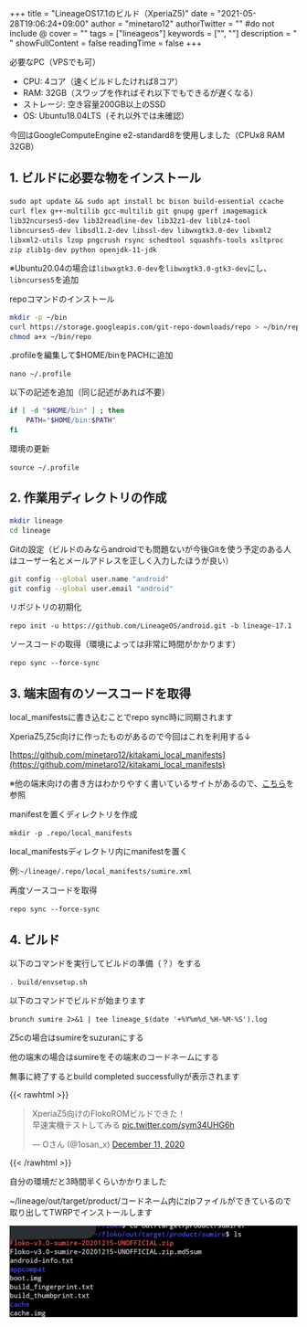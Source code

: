 +++
title = "LineageOS17.1のビルド（XperiaZ5)"
date = "2021-05-28T19:06:24+09:00"
author = "minetaro12"
authorTwitter = "" #do not include @
cover = ""
tags = ["lineageos"]
keywords = ["", ""]
description = " "
showFullContent = false
readingTime = false
+++

必要なPC（VPSでも可）

* CPU: 4コア（速くビルドしたければ8コア）
* RAM: 32GB（スワップを作ればそれ以下でもできるが遅くなる）
* ストレージ: 空き容量200GB以上のSSD
* OS: Ubuntu18.04LTS（それ以外では未確認）

今回はGoogleComputeEngine e2-standard8を使用しました（CPUx8 RAM 32GB）

## 1. ビルドに必要な物をインストール

`sudo apt update && sudo apt install bc bison build-essential ccache curl flex g++-multilib gcc-multilib git gnupg gperf imagemagick lib32ncurses5-dev lib32readline-dev lib32z1-dev liblz4-tool libncurses5-dev libsdl1.2-dev libssl-dev libwxgtk3.0-dev libxml2 libxml2-utils lzop pngcrush rsync schedtool squashfs-tools xsltproc zip zlib1g-dev python openjdk-11-jdk`

※Ubuntu20.04の場合は`libwxgtk3.0-dev`を`libwxgtk3.0-gtk3-dev`にし、`libncurses5`を追加

repoコマンドのインストール

```bash
mkdir -p ~/bin
curl https://storage.googleapis.com/git-repo-downloads/repo > ~/bin/repo
chmod a+x ~/bin/repo
```

.profileを編集して$HOME/binをPACHに追加

`nano ~/.profile`

以下の記述を追加（同じ記述があれば不要）

```bash
if [ -d "$HOME/bin" ] ; then
    PATH="$HOME/bin:$PATH"
fi
```

環境の更新

`source ~/.profile`

## 2. 作業用ディレクトリの作成

```bash
mkdir lineage
cd lineage
```

Gitの設定（ビルドのみならandroidでも問題ないが今後Gitを使う予定のある人はユーザー名とメールアドレスを正しく入力したほうが良い）

```bash
git config --global user.name "android"
git config --global user.email "android"
```

リポジトリの初期化

`repo init -u https://github.com/LineageOS/android.git -b lineage-17.1`

ソースコードの取得（環境によっては非常に時間がかかります）

`repo sync --force-sync`

## 3. 端末固有のソースコードを取得

local_manifestsに書き込むことでrepo sync時に同期されます

XperiaZ5,Z5c向けに作ったものがあるので今回はこれを利用する↓

[https://github.com/minetaro12/kitakami_local_manifests](https://github.com/minetaro12/kitakami_local_manifests)

※他の端末向けの書き方はわかりやすく書いているサイトがあるので、[こちら](https://dev.maud.io/entry/2019/07/18/howto-build-lineageos-16-0/index.html)を参照

manifestを置くディレクトリを作成

`mkdir -p .repo/local_manifests`

local_manifestsディレクトリ内にmanifestを置く

例:`~/lineage/.repo/local_manifests/sumire.xml`

再度ソースコードを取得

`repo sync --force-sync`

## 4. ビルド

以下のコマンドを実行してビルドの準備（？）をする

`. build/envsetup.sh`

以下のコマンドでビルドが始まります

`brunch sumire 2>&1 | tee lineage_$(date '+%Y%m%d_%H-%M-%S').log`

Z5cの場合はsumireをsuzuranにする

他の端末の場合はsumireをその端末のコードネームにする

無事に終了するとbuild completed successfullyが表示されます

{{< rawhtml >}}<blockquote class="twitter-tweet"><p lang="ja" dir="ltr">XperiaZ5向けのFlokoROMビルドできた！<br>早速実機テストしてみる <a href="https://t.co/sym34UHG6h">pic.twitter.com/sym34UHG6h</a></p>— Oさん (@1osan_x) <a href="https://twitter.com/1osan_x/status/1337364301162532864?ref_src=twsrc%5Etfw">December 11, 2020</a></blockquote> <script async src="https://platform.twitter.com/widgets.js" charset="utf-8"></script>{{< /rawhtml >}}

自分の環境だと3時間半くらいかかりました

\~/lineage/out/target/product/コードネーム内にzipファイルができているので取り出してTWRPでインストールします

![outdir](outdir.jpg)
